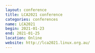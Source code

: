 ```yaml
---
layout: conference
title: LCA2021 conference
categories: conferences
name: LCA2021
begin: 2021-01-23
end: 2021-01-25
location: Online
website: http://lca2021.linux.org.au/
---
```

